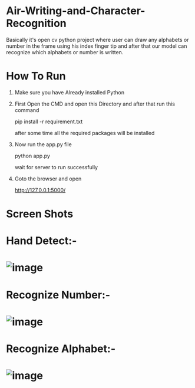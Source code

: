 # Air-Writing-and-Character-Recognition
Basically it's open cv python project where user can draw any alphabets or number in the frame using his index finger tip and after that our model can recognize which alphabets or number is written.

# How To Run
1. Make sure you have Already installed Python
2. First Open the CMD and open this Directory and after that run this command 

    pip install -r requirement.txt
    
    after some time all the required packages will be installed
3. Now run the app.py file
    
    python app.py
   
   wait for server to run successfully
4. Goto the browser and open
    
    http://127.0.0.1:5000/
    
# Screen Shots
# Hand Detect:-

# ![image](https://user-images.githubusercontent.com/59532169/169994824-f118affc-4dfb-4886-803a-c0a6dc57eb06.png) 

# Recognize Number:-

# ![image](https://user-images.githubusercontent.com/59532169/169995398-81ec6310-b0ac-441b-adad-0218b4318705.png)

# Recognize Alphabet:-

# ![image](https://user-images.githubusercontent.com/59532169/169995526-c736abf1-2ba2-4d2a-8a74-01b99ab7b271.png)


